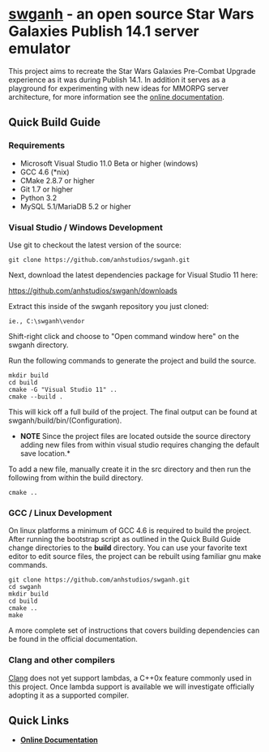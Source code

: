 [swganh][1] - an open source Star Wars Galaxies Publish 14.1 server emulator
=======================================================================

This project aims to recreate the Star Wars Galaxies Pre-Combat Upgrade experience as it was during Publish 14.1. In addition it serves as a playground for experimenting with new ideas for MMORPG server architecture, for more information see the [online documentation][2].

## Quick Build Guide ##

### Requirements ###

*   Microsoft Visual Studio 11.0 Beta or higher (windows)
*   GCC 4.6 (*nix)
*   CMake 2.8.7 or higher
*   Git 1.7 or higher
*   Python 3.2
*   MySQL 5.1/MariaDB 5.2 or higher

### Visual Studio / Windows Development ###

Use git to checkout the latest version of the source:

    git clone https://github.com/anhstudios/swganh.git

Next, download the latest dependencies package for Visual Studio 11 here: 

https://github.com/anhstudios/swganh/downloads

Extract this inside of the swganh repository you just cloned:

    ie., C:\swganh\vendor

Shift-right click and choose to "Open command window here" on the swganh directory.

Run the following commands to generate the project and build the source.

    mkdir build
    cd build
    cmake -G "Visual Studio 11" ..
    cmake --build .

This will kick off a full build of the project. The final output can be found at swganh/build/bin/(Configuration).

* **NOTE** Since the project files are located outside the source directory adding new files from within visual studio requires changing the default save location.*

To add a new file, manually create it in the src directory and then run the following from within the build directory.
    
    cmake ..


### GCC / Linux Development ###

On linux platforms a minimum of GCC 4.6 is required to build the project. After running the bootstrap script as outlined in the Quick Build Guide change directories to the **build** directory. You can use your favorite text editor to edit source files, the project can be rebuilt using familiar gnu make commands.

    git clone https://github.com/anhstudios/swganh.git
    cd swganh
    mkdir build
    cd build
    cmake ..
    make
    
A more complete set of instructions that covers building dependencies can be found in the official documentation.

### Clang and other compilers ###

[Clang][3] does not yet support lambdas, a C++0x feature commonly used in this project. Once lambda support is available we will investigate officially adopting it as a supported compiler. 

## Quick Links ##

*   **[Online Documentation][2]**

[1]: http://swganh.com
[2]: http://swganh.com/docs
[3]: http://clang.llvm.org/
